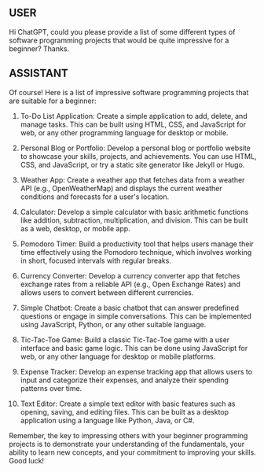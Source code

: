 ## USER
Hi ChatGPT, could you please provide a list of some different types of software programming projects that would be quite impressive for a beginner? Thanks.

## ASSISTANT
Of course! Here is a list of impressive software programming projects that are suitable for a beginner:

1. To-Do List Application: Create a simple application to add, delete, and manage tasks. This can be built using HTML, CSS, and JavaScript for web, or any other programming language for desktop or mobile.

2. Personal Blog or Portfolio: Develop a personal blog or portfolio website to showcase your skills, projects, and achievements. You can use HTML, CSS, and JavaScript, or try a static site generator like Jekyll or Hugo.

3. Weather App: Create a weather app that fetches data from a weather API (e.g., OpenWeatherMap) and displays the current weather conditions and forecasts for a user's location.

4. Calculator: Develop a simple calculator with basic arithmetic functions like addition, subtraction, multiplication, and division. This can be built as a web, desktop, or mobile app.

5. Pomodoro Timer: Build a productivity tool that helps users manage their time effectively using the Pomodoro technique, which involves working in short, focused intervals with regular breaks.

6. Currency Converter: Develop a currency converter app that fetches exchange rates from a reliable API (e.g., Open Exchange Rates) and allows users to convert between different currencies.

7. Simple Chatbot: Create a basic chatbot that can answer predefined questions or engage in simple conversations. This can be implemented using JavaScript, Python, or any other suitable language.

8. Tic-Tac-Toe Game: Build a classic Tic-Tac-Toe game with a user interface and basic game logic. This can be done using JavaScript for web, or any other language for desktop or mobile platforms.

9. Expense Tracker: Develop an expense tracking app that allows users to input and categorize their expenses, and analyze their spending patterns over time.

10. Text Editor: Create a simple text editor with basic features such as opening, saving, and editing files. This can be built as a desktop application using a language like Python, Java, or C#.

Remember, the key to impressing others with your beginner programming projects is to demonstrate your understanding of the fundamentals, your ability to learn new concepts, and your commitment to improving your skills. Good luck!